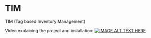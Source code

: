 # TIM
TIM (Tag based Inventory Management)

Video explaining the project and installation:
[![IMAGE ALT TEXT HERE](https://img.youtube.com/vi/JefecAt33rk/0.jpg)](https://www.youtube.com/watch?v=JefecAt33rk)
